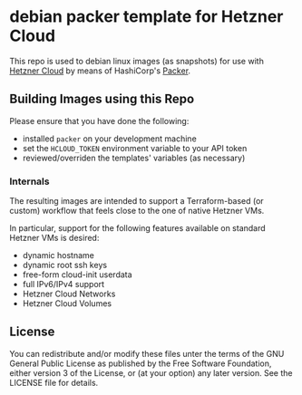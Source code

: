 # debian packer template for Hetzner Cloud

This repo is used to debian linux images (as snapshots) for use with
[Hetzner Cloud](https://www.hetzner.de/cloud) by means of HashiCorp's
[Packer](https://packer.io/).

## Building Images using this Repo

Please ensure that you have done the following:

  - installed `packer` on your development machine
  - set the `HCLOUD_TOKEN` environment variable to your API token
  - reviewed/overriden the templates' variables (as necessary)

### Internals

The resulting images are intended to support a Terraform-based (or
custom) workflow that feels close to the one of native Hetzner VMs.

In particular, support for the following features available on
standard Hetzner VMs is desired:

  - dynamic hostname
  - dynamic root ssh keys
  - free-form cloud-init userdata
  - full IPv6/IPv4 support
  - Hetzner Cloud Networks
  - Hetzner Cloud Volumes

## License

You can redistribute and/or modify these files unter the terms of the
GNU General Public License as published by the Free Software
Foundation, either version 3 of the License, or (at your option) any
later version. See the LICENSE file for details.
